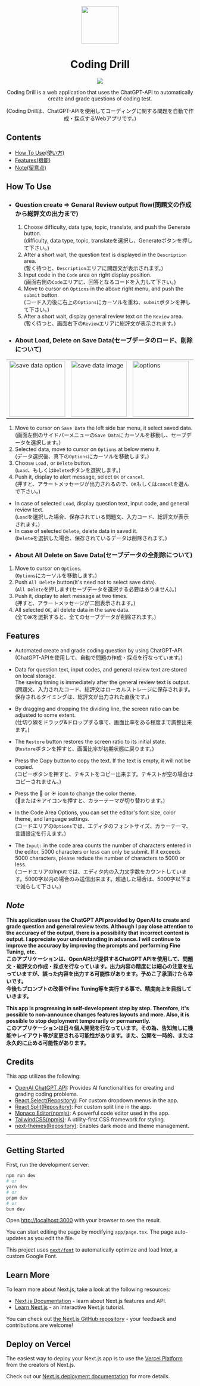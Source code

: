 <div align="center">
  <Img src="public/images/appIcon.svg" width=100 height=100 />
  <h1>Coding Drill</h1>
  <Img src="public/gif/demo.gif"/>
</div>

<div align="center">
  <p>Coding Drill is a web application that uses the ChatGPT-API to automatically create and grade questions of coding test.</p>
  <p>(Coding Drillは、ChatGPT-APIを使用してコーディングに関する問題を自動で作成・採点するWebアプリです。)</p>
</div>

## Contents

- [How To Use](#how-to-use)[(使い方)](#how-to-use)
- [Features](#features)[(機能)](#features)
- [Note](#note)[(留意点)](#note)

## How To Use

- ### Question create => Genaral Review output flow(問題文の作成から総評文の出力まで)

  1. Choose difficulty, data type, topic, translate, and push the Generate button.  
     (difficulty, data type, topic, translateを選択し、Generateボタンを押して下さい。)
  2. After a short wait, the question text is displayed in the `Description` area.  
     (暫く待つと、`Description`エリアに問題文が表示されます。)
  3. Input code in the `Code` area on right display position.  
     (画面右側の`Code`エリアに、回答となるコードを入力して下さい。)
  4. Move to cursor on `Options` in the above right menu, and push the `submit` button.  
     (コード入力後に右上の`Options`にカーソルを重ね、`submit`ボタンを押して下さい。)
  5. After a short wait, display general review text on the `Review` area.  
     (暫く待つと、画面右下の`Review`エリアに総評文が表示されます。)

- ### About Load, Delete on Save Data(セーブデータのロード、削除について)

<table align="center">
  <tr>
    <td>
      <img src="public/images/saveDataOption.png" alt="save data option" width="150" />
    </td>
    <td>
      <img src="public/images/savedata.png" alt="save data image" width=150 />
    </td>
    <td>
      <img src="public/images/options.png" alt="options" width="150" />
    </td>
    <td>
      <img src="public/images/loadButton_etc.png" alt="load button" width="150" />
    </td>
  </tr>
</table>

1. Move to cursor on `Save Data` the left side bar menu, it select saved data.  
   (画面左側のサイドバーメニューの`Save Data`にカーソルを移動し、セーブデータを選択します。)
2. Selected data, move to cursor on `Options` at below menu it.  
   (データ選択後、真下の`Options`にカーソルを移動します。)
3. Choose `Load,` or `Delete` button.  
   (`Load`、もしくは`Delete`ボタンを選択します。)
4. Push it, display to alert message, select `OK` or `cancel`.  
   (押すと、アラートメッセージが出力されるので、`OK`もしくは`cancel`を選んで下さい。)

- In case of selected `Load`, display question text, input code, and general review text.  
  (`Load`を選択した場合、保存されている問題文、入力コード、総評文が表示されます。)
- In case of selected `Delete`, delete data in saved it.  
  (`Delete`を選択した場合、保存されているデータは削除されます。)
- ### About All Delete on Save Data(セーブデータの全削除について)

1. Move to cursor on `Options`.  
   (`Options`にカーソルを移動します。)
2. Push `All Delete` button(It's need not to select save data).  
   (`All Delete`を押します(セーブデータを選択する必要はありません)。)
3. Push it, display to alert message at two times.  
   (押すと、アラートメッセージが二回表示されます。)
4. All selected `OK`, all delete data in the save data.  
   (全て`OK`を選択すると、全てのセーブデータが削除されます。)

## Features

- Automated create and grade coding question by using ChatGPT-API.  
  (ChatGPT-APIを使用して、自動で問題の作成・採点を行なっています。)

- Data for question text, input codes, and general review text are stored on local storage.  
  The saving timing is immediately after the general review text is output.  
  (問題文、入力されたコード、総評文はローカルストレージに保存されます。  
  保存されるタイミングは、総評文が出力された直後です。)

- By dragging and dropping the dividing line, the screen ratio can be adjusted to some extent.  
  (仕切り線をドラッグ&ドロップする事で、画面比率をある程度まで調整出来ます。)

- The `Restore` button restores the screen ratio to its initial state.  
  (`Restore`ボタンを押すと、画面比率が初期状態に戻ります。)

- Press the Copy button to copy the text. If the text is empty, it will not be copied.  
  (コピーボタンを押すと、テキストをコピー出来ます。テキストが空の場合はコピーされません。)

- Press the 🌙 or ☀️ icon to change the color theme.  
  (🌙または☀️アイコンを押すと、カラーテーマが切り替わります。)

- In the Code Area Options, you can set the editor's font size, color theme, and language settings.  
  (コードエリアの`Options`では、エディタのフォントサイズ、カラーテーマ、言語設定を行えます。)

- The `Input:` in the code area counts the number of characters entered in the editor. 5000 characters or less can only be submit. If it exceeds 5000 characters, please reduce the number of characters to 5000 or less.  
  (コードエリアのInput:では、エディタ内の入力文字数をカウントしています。5000字以内の場合のみ送信出来ます。超過した場合は、5000字以下まで減らして下さい。)

## _Note_

**This application uses the ChatGPT API provided by OpenAI to create and grade question and general review texts. Although I pay close attention to the accuracy of the output, there is a possibility that incorrect content is output. I appreciate your understanding in advance.
I will continue to improve the accuracy by improving the prompts and performing Fine Tuning, etc.**  
**このアプリケーションは、OpenAI社が提供するChatGPT APIを使用して、問題文・総評文の作成・採点を行なっています。出力内容の精度には細心の注意を払っていますが、誤った内容を出力する可能性があります。予めこ了承頂けたら幸いです。**  
**今後もプロンプトの改善やFine Tuning等を実行する事で、精度向上を目指していきます。**

**This app is progressing in self-development step by step. Therefore, it's possible to non-announce changes features layouts and more. Also, it is possible to stop deployment temporarily or permanently.**  
**このアプリケーションは日々個人開発を行なっています。その為、告知無しに機能やレイアウト等が変更される可能性があります。また、公開を一時的、または永久的に止める可能性があります。**

## Credits

This app utilizes the following:

- [OpenAI ChatGPT API](https://openai.com/): Provides AI functionalities for creating and grading coding problems.
- [React Select](https://react-select.com/home)[(Repository)](https://github.com/JedWatson/react-select): For custom dropdown menus in the app.
- [React Split](https://split.js.org/)[(Repository)](https://github.com/nathancahill/split/tree/master/packages/react-split): For custom split line in the app.
- [Monaco Editor](https://microsoft.github.io/monaco-editor)[(npmjs)](https://www.npmjs.com/package/monaco-editor): A powerful code editor used in the app.
- [TailwindCSS](https://tailwindcss.com/)[(npmjs)](https://www.npmjs.com/package/tailwindcss): A utility-first CSS framework for styling.
- [next-themes](https://www.npmjs.com/package/next-themes)[(Repository)](https://github.com/pacocoursey/next-themes#readme): Enables dark mode and theme management.

---

## Getting Started

First, run the development server:

```bash
npm run dev
# or
yarn dev
# or
pnpm dev
# or
bun dev
```

Open [http://localhost:3000](http://localhost:3000) with your browser to see the result.

You can start editing the page by modifying `app/page.tsx`. The page auto-updates as you edit the file.

This project uses [`next/font`](https://nextjs.org/docs/basic-features/font-optimization) to automatically optimize and load Inter, a custom Google Font.

## Learn More

To learn more about Next.js, take a look at the following resources:

- [Next.js Documentation](https://nextjs.org/docs) - learn about Next.js features and API.
- [Learn Next.js](https://nextjs.org/learn) - an interactive Next.js tutorial.

You can check out [the Next.js GitHub repository](https://github.com/vercel/next.js/) - your feedback and contributions are welcome!

## Deploy on Vercel

The easiest way to deploy your Next.js app is to use the [Vercel Platform](https://vercel.com/new?utm_medium=default-template&filter=next.js&utm_source=create-next-app&utm_campaign=create-next-app-readme) from the creators of Next.js.

Check out our [Next.js deployment documentation](https://nextjs.org/docs/deployment) for more details.
